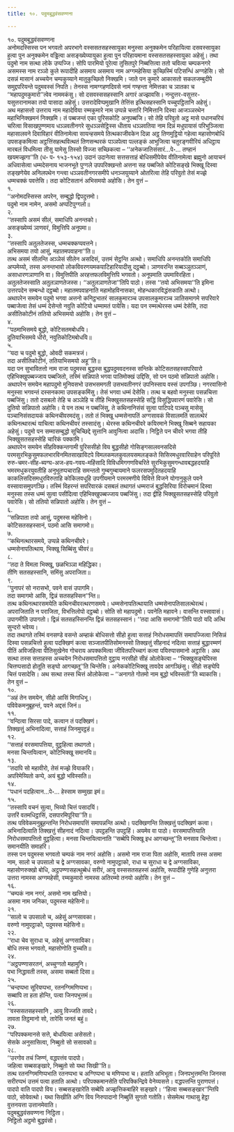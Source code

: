 ```yaml
---
title: १०. पदुमबुद्धवंसवण्णना

---
```

१०. पदुमबुद्धवंसवण्णना  
अनोमदस्सिस्स पन भगवतो अपरभागे वस्ससतसहस्सायुका मनुस्सा अनुक्कमेन परिहायित्वा दसवस्सायुका हुत्वा पुन अनुक्कमेन वड्ढित्वा असङ्ख्येय्यायुका हुत्वा पुन परिहायमाना वस्ससतसहस्सायुका अहेसुं। तथा पदुमो नाम सत्था लोके उप्पज्जि। सोपि पारमियो पूरेत्वा तुसितपुरे निब्बत्तित्वा ततो चवित्वा चम्पकनगरे असमस्स नाम रञ्ञो कुले रूपादीहि असमाय असमाय नाम अग्गमहेसिया कुच्छिस्मिं पटिसन्धिं अग्गहेसि। सो दसन्नं मासानं अच्चयेन चम्पकुय्याने मातुकुच्छितो निक्खमि। जाते पन कुमारे आकासतो सकलजम्बुदीपे समुद्दपरियन्ते पदुमवस्सं निपति। तेनस्स नामग्गहणदिवसे नामं गण्हन्ता नेमित्तका च ञातका च ‘‘महापदुमकुमारो’’त्वेव नाममकंसु। सो दसवस्ससहस्सानि अगारं अज्झावसि। नन्दुत्तर-वसुत्तर-यसुत्तरानामका तयो पासादा अहेसुं। उत्तरादेविप्पमुखानि तेत्तिंस इत्थिसहस्सानि पच्चुपट्ठितानि अहेसुं।  
अथ महासत्तो उत्तराय नाम महादेविया रम्मकुमारे नाम उप्पन्ने चत्तारि निमित्तानि दिस्वा आजञ्ञरथेन महाभिनिक्खमनं निक्खमि। तं पब्बजन्तं एका पुरिसकोटि अनुपब्बजि। सो तेहि परिवुतो अट्ठ मासे पधानचरियं चरित्वा विसाखपुण्णमाय धञ्ञवतीनगरे सुधञ्ञसेट्ठिस्स धीताय धञ्ञवतिया नाम दिन्नं मधुपायासं परिभुञ्जित्वा महासालवने दिवाविहारं वीतिनामेत्वा सायन्हसमये तित्थकाजीवकेन दिन्ना अट्ठ तिणमुट्ठियो गहेत्वा महासोणबोधिं उपसङ्कमित्वा अट्ठत्तिंसहत्थवित्थतं तिणसन्थरकं पञ्ञपेत्वा पल्लङ्कं आभुजित्वा चतुरङ्गवीरियं अधिट्ठाय मारबलं विधमित्वा तीसु यामेसु तिस्सो विज्जा सच्छिकत्वा – ‘‘अनेकजातिसंसारं…पे॰… तण्हानं खयमज्झगा’’ति (ध॰ प॰ १५३-१५४) उदानं उदानेत्वा सत्तसत्ताहं बोधिसमीपेयेव वीतिनामेत्वा ब्रह्मुनो आयाचनं अधिवासेत्वा धम्मदेसनाय भाजनभूते पुग्गले उपपरिक्खन्तो अत्तना सह पब्बजिते कोटिसङ्खे भिक्खू दिस्वा तङ्खणेयेव अनिलपथेन गन्त्वा धञ्ञवतीनगरसमीपे धनञ्जयुय्याने ओतरित्वा तेहि परिवुतो तेसं मज्झे धम्मचक्कं पवत्तेसि। तदा कोटिसतानं अभिसमयो अहोसि। तेन वुत्तं –  
१.  
‘‘अनोमदस्सिस्स अपरेन, सम्बुद्धो द्विपदुत्तमो।  
पदुमो नाम नामेन, असमो अप्पटिपुग्गलो॥  
२.  
‘‘तस्सापि असमं सीलं, समाधिपि अनन्तको।  
असङ्ख्येय्यं ञाणवरं, विमुत्तिपि अनूपमा॥  
३.  
‘‘तस्सापि अतुलतेजस्स, धम्मचक्कप्पवत्तने।  
अभिसमया तयो आसुं, महातमपवाहना’’ति॥  
तत्थ असमं सीलन्ति अञ्ञेसं सीलेन असदिसं, उत्तमं सेट्ठन्ति अत्थो। समाधिपि अनन्तकोति समाधिपि अप्पमेय्यो, तस्स अनन्तभावो लोकविवरणयमकपाटिहारियादीसु दट्ठब्बो। ञाणवरन्ति सब्बञ्ञुतञ्ञाणं, असाधारणञाणानि वा। विमुत्तिपीति अरहत्तफलविमुत्तिपि भगवतो। अनूपमाति उपमाविरहिता। अतुलतेजस्साति अतुलञाणतेजस्स। ‘‘अतुलञाणतेजा’’तिपि पाठो। तस्स ‘‘तयो अभिसमया’’ति इमिना उत्तरपदेन सम्बन्धो दट्ठब्बो। महातमपवाहनाति महामोहविनासका, मोहन्धकारविद्धंसकाति अत्थो।  
अथापरेन समयेन पदुमो भगवा अत्तनो कनिट्ठभातरं सालकुमारञ्च उपसालकुमारञ्च ञातिसमागमे सपरिवारे पब्बाजेत्वा तेसं धम्मं देसेन्तो नवुति कोटियो धम्मामतं पायेसि। यदा पन रम्मत्थेरस्स धम्मं देसेसि, तदा असीतिकोटीनं ततियो अभिसमयो अहोसि। तेन वुत्तं –  
४.  
‘‘पठमाभिसमये बुद्धो, कोटिसतमबोधयि।  
दुतियाभिसमये धीरो, नवुतिकोटिमबोधयि॥  
५.  
‘‘यदा च पदुमो बुद्धो, ओवदी सकमत्रजं।  
तदा असीतिकोटीनं, ततियाभिसमयो अहू’’ति॥  
यदा पन सुभावितत्तो नाम राजा पदुमस्स बुद्धस्स बुद्धपदुमवदनस्स सन्तिके कोटिसतसहस्सपरिवारो एहिभिक्खुपब्बज्जाय पब्बजितो, तस्मिं सन्निपाते भगवा पातिमोक्खं उद्दिसि, सो पन पठमो सन्निपातो अहोसि।  
अथापरेन समयेन महापदुमो मुनिवसभो उसभसमगती उसभवतीनगरं उपनिस्साय वस्सं उपगञ्छि। नगरवासिनो मनुस्सा भगवन्तं दस्सनकामा उपसङ्कमिंसु। तेसं भगवा धम्मं देसेसि। तत्थ च बहवो मनुस्सा पसन्नचित्ता पब्बजिंसु। ततो दसबलो तेहि च अञ्ञेहि च तीहि भिक्खुसतसहस्सेहि सद्धिं विसुद्धिपवारणं पवारेसि। सो दुतियो सन्निपातो अहोसि। ये पन तत्थ न पब्बजिंसु, ते कथिनानिसंसं सुत्वा पाटिपदे पञ्चसु मासेसु पञ्चानिसंसदायकं कथिनचीवरमदंसु। ततो तं भिक्खू धम्मसेनापतिं अग्गसावकं विसालमतिं सालत्थेरं कथिनत्थारत्थं याचित्वा कथिनचीवरं तस्सादंसु। थेरस्स कथिनचीवरे कयिरमाने भिक्खू सिब्बने सहायका अहेसुं। पदुमो पन सम्मासम्बुद्धो सूचिच्छिद्दे सुत्तानि आवुनित्वा अदासि। निट्ठिते पन चीवरे भगवा तीहि भिक्खुसतसहस्सेहि चारिकं पक्कामि।  
अथापरेन समयेन सीहविक्कन्तगामी पुरिससीहो विय बुद्धसीहो गोसिङ्गसालवनसदिसे परमसुरभिकुसुमफलभारविनमितसाखाविटपे विमलकमलकुवलयसमलङ्कते सिसिरमधुरवारिवाहेन परिपूरिते रुरु-चमर-सीह-ब्यग्घ-अज-हय-गवय-महिंसादि विविधमिगगणविचरिते सुरभिकुसुमगन्धावबद्धहदयाहि भमरमधुकरयुवतीहि अनुभूतप्पचाराहि समन्ततो गुम्बगुम्बायमाने फलरसपमुदितहदयाहि काकलिसदिसमधुरविरुताहि कोकिलवधूहि उपगीयमाने परमरमणीये विवित्ते विजने योगानुकूले पवने वस्सावासमुपगञ्छि। तस्मिं विहरन्तं सपरिवारकं दसबलं तथागतं धम्मराजं बुद्धसिरिया विरोचमानं दिस्वा मनुस्सा तस्स धम्मं सुत्वा पसीदित्वा एहिभिक्खुपब्बज्जाय पब्बजिंसु। तदा द्वीहि भिक्खुसतसहस्सेहि परिवुतो पवारेसि। सो ततियो सन्निपातो अहोसि। तेन वुत्तं –  
६.  
‘‘सन्निपाता तयो आसुं, पदुमस्स महेसिनो।  
कोटिसतसहस्सानं, पठमो आसि समागमो॥  
७.  
‘‘कथिनत्थारसमये, उप्पन्ने कथिनचीवरे।  
धम्मसेनापतित्थाय, भिक्खू सिब्बिंसु चीवरं॥  
८.  
‘‘तदा ते विमला भिक्खू, छळभिञ्ञा महिद्धिका।  
तीणि सतसहस्सानि, समिंसु अपराजिता॥  
९.  
‘‘पुनापरं सो नरासभो, पवने वासं उपागमि।  
तदा समागमो आसि, द्विन्नं सतसहस्सिन’’न्ति॥  
तत्थ कथिनत्थारसमयेति कथिनचीवरत्थरणसमये। धम्मसेनापतित्थायाति धम्मसेनापतिसालत्थेरत्थं। अपराजिताति न पराजिता, विभत्तिलोपो दट्ठब्बो। सोति सो महापदुमो। पवनेति महावने। वासन्ति वस्सावासं। उपागमीति उपागतो। द्विन्नं सतसहस्सिनन्ति द्विन्नं सतसहस्सानं। ‘‘तदा आसि समागमो’’तिपि पाठो यदि अत्थि सुन्दरो भवेय्य।  
तदा तथागते तस्मिं वनसण्डे वसन्ते अम्हाकं बोधिसत्तो सीहो हुत्वा सत्ताहं निरोधसमापत्तिं समापज्जित्वा निसिन्नं दिस्वा पसन्नचित्तो हुत्वा पदक्खिणं कत्वा सञ्जातपीतिसोमनस्सो तिक्खत्तुं सीहनादं नदित्वा सत्ताहं बुद्धारम्मणं पीतिं अविजहित्वा पीतिसुखेनेव गोचराय अपक्कमित्वा जीवितपरिच्चागं कत्वा पयिरुपासमानो अट्ठासि। अथ सत्था तस्स सत्ताहस्स अच्चयेन निरोधसमापत्तितो वुट्ठाय नरसीहो सीहं ओलोकेत्वा – ‘‘भिक्खुसङ्घेपिस्स चित्तप्पसादो होतूति सङ्घो आगच्छतू’’ति चिन्तेसि। अनेककोटिभिक्खू तावदेव आगञ्छिंसु। सीहो सङ्घेपि चित्तं पसादेसि। अथ सत्था तस्स चित्तं ओलोकेत्वा – ‘‘अनागते गोतमो नाम बुद्धो भविस्सती’’ति ब्याकासि। तेन वुत्तं –  
१०.  
‘‘अहं तेन समयेन, सीहो आसिं मिगाधिभू।  
पविवेकमनुब्रूहन्तं, पवने अद्दसं जिनं॥  
११.  
‘‘वन्दित्वा सिरसा पादे, कत्वान तं पदक्खिणं।  
तिक्खत्तुं अभिनादित्वा, सत्ताहं जिनमुपट्ठहं॥  
१२.  
‘‘सत्ताहं वरसमापत्तिया, वुट्ठहित्वा तथागतो।  
मनसा चिन्तयित्वान, कोटिभिक्खू समानयि॥  
१३.  
‘‘तदापि सो महावीरो, तेसं मज्झे वियाकरि।  
अपरिमेय्यितो कप्पे, अयं बुद्धो भविस्सति॥  
१४.  
‘‘पधानं पदहित्वान…पे॰… हेस्साम सम्मुखा इमं॥  
१५.  
‘‘तस्सापि वचनं सुत्वा, भिय्यो चित्तं पसादयिं।  
उत्तरिं वतमधिट्ठासिं, दसपारमिपूरिया’’ति॥  
तत्थ पविवेकमनुब्रूहन्तन्ति निरोधसमापत्तिं समापन्नन्ति अत्थो। पदक्खिणन्ति तिक्खत्तुं पदक्खिणं कत्वा। अभिनादित्वाति तिक्खत्तुं सीहनादं नदित्वा। उपट्ठहन्ति उपट्ठहिं। अयमेव वा पाठो। वरसमापत्तियाति निरोधसमापत्तितो वुट्ठहित्वा। मनसा चिन्तयित्वानाति ‘‘सब्बेपि भिक्खू इध आगच्छन्तू’’ति मनसाव चिन्तेत्वा। समानयीति समाहरि।  
तस्स पन पदुमस्स भगवतो चम्पकं नाम नगरं अहोसि। असमो नाम राजा पिता अहोसि, मातापि तस्स असमा नाम, सालो च उपसालो च द्वे अग्गसावका, वरुणो नामुपट्ठाको, राधा च सुराधा च द्वे अग्गसाविका, महासोणरुक्खो बोधि, अट्ठपण्णासहत्थुब्बेधं सरीरं, आयु वस्ससतसहस्सं अहोसि, रूपादीहि गुणेहि अनुत्तरा उत्तरा नामस्स अग्गमहेसी, रम्मकुमारो नामस्स अतिरम्मो तनयो अहोसि। तेन वुत्तं –  
१६.  
‘‘चम्पकं नाम नगरं, असमो नाम खत्तियो।  
असमा नाम जनिका, पदुमस्स महेसिनो॥  
२१.  
‘‘सालो च उपसालो च, अहेसुं अग्गसावका।  
वरुणो नामुपट्ठाको, पदुमस्स महेसिनो॥  
२२.  
‘‘राधा चेव सुराधा च, अहेसुं अग्गसाविका।  
बोधि तस्स भगवतो, महासोणोति वुच्चति॥  
२४.  
‘‘अट्ठपण्णासरतनं, अच्चुग्गतो महामुनि।  
पभा निद्धावती तस्स, असमा सब्बतो दिसा॥  
२५.  
‘‘चन्दप्पभा सूरियप्पभा, रतनग्गिमणिप्पभा।  
सब्बापि ता हता होन्ति, पत्वा जिनपभुत्तमं॥  
२६.  
‘‘वस्ससतसहस्सानि , आयु विज्जति तावदे।  
तावता तिट्ठमानो सो, तारेसि जनतं बहुं॥  
२७.  
‘‘परिपक्कमानसे सत्ते, बोधयित्वा असेसतो।  
सेसके अनुसासित्वा, निब्बुतो सो ससावको॥  
२८.  
‘‘उरगोव तचं जिण्णं, वद्धपत्तंव पादपो।  
जहित्वा सब्बसङ्खारे, निब्बुतो सो यथा सिखी’’ति॥  
तत्थ रतनग्गिमणिप्पभाति रतनप्पभा च अग्गिप्पभा च मणिप्पभा च। हताति अभिभूता। जिनपभुत्तमन्ति जिनस्स सरीरप्पभं उत्तमं पत्वा हताति अत्थो। परिपक्कमानसेति परिपक्किन्द्रिये वेनेय्यसत्ते। वद्धपत्तन्ति पुराणपत्तं। पादपो वाति पादपो विय। सब्बसङ्खारेति सब्बेपि अज्झत्तिकबाहिरे सङ्खारे। ‘‘हित्वा सब्बसङ्खार’’न्तिपि पाठो, सोयेवत्थो। यथा सिखीति अग्गि विय निरुपादानो निब्बुतिं सुगतो गतोति। सेसमेत्थ गाथासु हेट्ठा वुत्तनयत्ता उत्तानमेवाति।  
पदुमबुद्धवंसवण्णना निट्ठिता।  
निट्ठितो अट्ठमो बुद्धवंसो।  